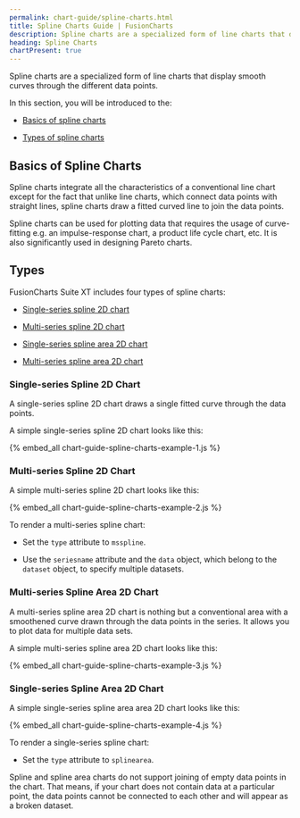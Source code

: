 ```yaml
---
permalink: chart-guide/spline-charts.html
title: Spline Charts Guide | FusionCharts
description: Spline charts are a specialized form of line charts that display smooth curves through the different data points.
heading: Spline Charts
chartPresent: true
---
```


Spline charts are a specialized form of line charts that display smooth curves through the different data points.

In this section, you will be introduced to the:

* <a href="/chart-guide/spline-charts#basics-of-spline-charts" class="smoth-scroll">Basics of spline charts</a>

* <a href="/chart-guide/spline-charts#types" class="smoth-scroll">Types of spline charts</a>

## Basics of Spline Charts

Spline charts integrate all the characteristics of a conventional line chart except for the fact that unlike line charts, which connect data points with straight lines, spline charts draw a fitted curved line to join the data points.

Spline charts can be used for plotting data that requires the usage of curve-fitting e.g. an impulse-response chart, a product life cycle chart, etc. It is also significantly used in designing Pareto charts.

## Types

FusionCharts Suite XT includes four types of spline charts:

* <a href="/chart-guide/spline-charts#single-series-spline-2d-chart" class="smoth-scroll">Single-series spline 2D chart</a>

* <a href="/chart-guide/spline-charts#multi-series-spline-2d-chart" class="smoth-scroll">Multi-series spline 2D chart</a>

* <a href="/chart-guide/spline-charts#multi-series-spline-area-2d-chart" class="smoth-scroll">Single-series spline area 2D chart</a>

* <a href="/chart-guide/spline-charts#single-series-spline-area-2d-chart" class="smoth-scroll">Multi-series spline area 2D chart</a>

### Single-series Spline 2D Chart

A single-series spline 2D chart draws a single fitted curve through the data points.

A simple single-series spline 2D chart looks like this:

{% embed_all chart-guide-spline-charts-example-1.js %}





### Multi-series Spline 2D Chart

A simple multi-series spline 2D chart looks like this:

{% embed_all chart-guide-spline-charts-example-2.js %}

To render a multi-series spline chart:

* Set the `type` attribute to `msspline`.

* Use the `seriesname` attribute and the `data` object, which belong to the `dataset` object, to specify multiple datasets.

### Multi-series Spline Area 2D Chart

A multi-series spline area 2D chart is nothing but a conventional area with a smoothened curve drawn through the data points in the series. It allows you to plot data for multiple data sets.

A simple multi-series spline area 2D chart looks like this:

{% embed_all chart-guide-spline-charts-example-3.js %}

### Single-series Spline Area 2D Chart

A simple single-series spline area area 2D chart looks like this:

{% embed_all chart-guide-spline-charts-example-4.js %}

To render a single-series spline chart:

* Set the `type` attribute to `splinearea`.

<p class="text-info">Spline and spline area charts do not support joining of empty data points in the chart. That means, if your chart does not contain data at a particular point, the data points cannot be connected to each other and will appear as a broken dataset.</p>